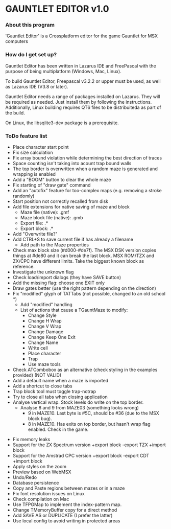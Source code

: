 # GAUNTLET EDITOR v1.0 #


### About this program ###

'Gauntlet Editor' is a Crossplatform editor for the game Gauntlet for MSX computers

### How do I get set up? ###

Gauntlet Editor has been written in Lazarus IDE and FreePascal with the purpose of being multiplatform (Windows, Mac, Linux).

To build Gauntlet Editor, Freepascal v3.2.2 or upper must be used, as well as Lazarus IDE (V3.8 or later).

Gauntlet Editor needs a range of packages installed on Lazarus. They will be required as needed. Just install them by following the instructions.
Additionally, Linux building requires QT6 files to be distribuiteda as part of the build.

On Linux, the libsqlite3-dev package is a prerequisite.


### ToDo feature list ###

* Place character start point
* Fix size calculation
* Fix array bound violation while determining the best direction of traces
* Space counting isn't taking into acount trap bound walls
* The top border is overwritten when a random maze is generated and wrapping is enabled
* Add a "BOOM" button to clear the whole maze
* Fix starting of "draw gate" command
* Add an "autofix" feature for too-complex maps (e.g. removing a stroke randomly)
* Start position not correctly recalled from disk
* Add file extensions for native saving of maze and block
    * Maze file (native): .gmf
    * Maze block file (native): .gmb
    * Export file: .*
    * Export block: .*
* Add "Overwrite file?"
* Add CTRL+S to save current file if has already a filename
    * Add path to the Maze properties
* Check max block size (#d000-#de7f). The MSX DSK version copies things at #de80 and it can break the last block. MSX ROM/TZX and ZX/CPC have different limits. Take the biggest known block as reference.
* Investigate the unknown flag
* Check load/import dialogs (they have SAVE button)
* Add the missing flag: choose one EXIT only 
* Draw gates better (use the right pattern depending on the direction)
* Fix "modified" glyph of TATTabs (not possible, changed to an old school *)
    * Add "modified" handling
    * List of actions that cause a TGauntMaze to modify:
        * Change Style
        * Change H Wrap
        * Change V Wrap
        * Change Damage
        * Change Keep One Exit
        * Change Name
        * Write cell
        * Place character
        * Trap
        * Use maze tools
* Check ATCombobox as an alternative (check styling in the examples provided) (NOT VALID)
* Add a default name when a maze is imported
* Add a shortcut to close tabs
* Trap block tool must toggle trap-notrap
* Try to close all tabs when closing application
* Analyse vertical wrap. Stock levels do write on the top border.
    * Analyse 8 and 9 from MAZE03 (something looks wrong)
        * 9 in MAZE10. Last byte is #5C, should be #36 (due to the MSX block bug).
        * 8 in MAZE10. Has exits on top border, but hasn't wrap flag enabled. Check in the game.
- Fix memory leaks
- Support for the ZX Spectrum version
    +export block
    -export TZX
    +import block
- Support for the Amstrad CPC version
    +export block
    -export CDT
    +import block    
- Apply styles on the zoom
- Preview based on WebMSX
- Undo/Redo
- Database persistence
- Copy and Paste regions between mazes or in a maze
- Fix font resolution issues on Linux
- Check compilation on Mac
- Use TFPGMap to implement the index-pattern map.
- Change TMemoryBuffer copy for a direct method
- Add SAVE AS or DUPLICATE (I prefer the latter)
- Use local config to avoid writing in protected areas
    